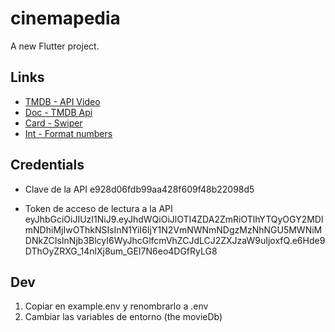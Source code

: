 # cinemapedia

A new Flutter project.

## Links

- [TMDB - API Video](https://www.themoviedb.org/)
- [Doc - TMDB Api](https://developer.themoviedb.org/docs/getting-started)
- [Card - Swiper](https://pub.dev/packages/card_swiper)
- [Int - Format numbers](https://pub.dev/packages/intl)

## Credentials

- Clave de la API
    e928d06fdb99aa428f609f48b22098d5

- Token de acceso de lectura a la API
    eyJhbGciOiJIUzI1NiJ9.eyJhdWQiOiJlOTI4ZDA2ZmRiOTlhYTQyOGY2MDlmNDhiMjIwOThkNSIsInN1YiI6IjY1N2VmNWNmNDgzMzNhNGU5MWNiMDNkZCIsInNjb3BlcyI6WyJhcGlfcmVhZCJdLCJ2ZXJzaW9uIjoxfQ.e6Hde9DThOyZRXG_14nlXj8um_GEI7N6eo4DGfRyLG8

## Dev

1. Copiar en example.env y renombrarlo a .env
2. Cambiar las variables de entorno (the movieDb)
